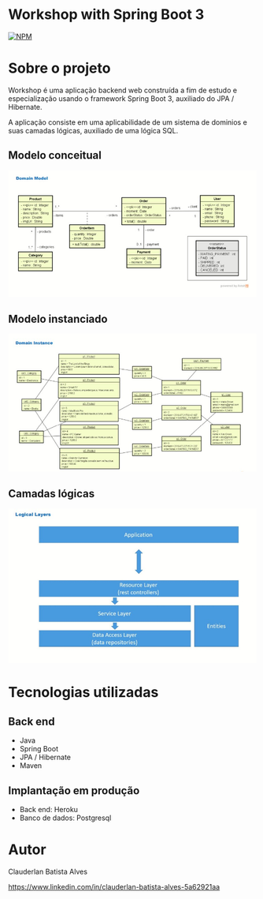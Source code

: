 # Workshop with Spring Boot 3
[![NPM](https://img.shields.io/npm/l/react)](https://github.com/Clauderlan/workshop-spring3/blob/main/LICENSE) 

# Sobre o projeto

Workshop é uma aplicação backend web construída a fim de estudo e especialização usando o framework Spring Boot 3, auxiliado do JPA / Hibernate.

A aplicação consiste em uma aplicabilidade de um sistema de dominios e suas camadas lógicas, auxiliado de uma lógica SQL.

## Modelo conceitual
![Modelo Conceitual](https://github.com/Clauderlan/workshop-spring3/blob/main/assets/domain%20model.jpg)
## Modelo instanciado
![Modelo instanciado](https://github.com/Clauderlan/workshop-spring3/blob/main/assets/domain%20instance.jpg)
## Camadas lógicas
![Camadas lógicas](https://github.com/Clauderlan/workshop-spring3/blob/main/assets/logical%20layers.jpg)

# Tecnologias utilizadas
## Back end
- Java
- Spring Boot
- JPA / Hibernate
- Maven

## Implantação em produção
- Back end: Heroku
- Banco de dados: Postgresql


# Autor

Clauderlan Batista Alves

https://www.linkedin.com/in/clauderlan-batista-alves-5a62921aa
